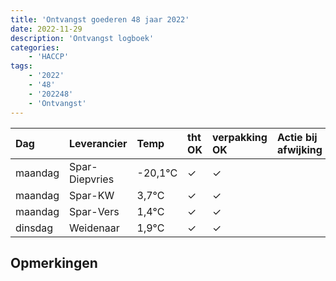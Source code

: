 ```yaml
---
title: 'Ontvangst goederen 48 jaar 2022'
date: 2022-11-29
description: 'Ontvangst logboek'
categories:
    - 'HACCP'
tags:
    - '2022'
    - '48'
    - '202248'
    - 'Ontvangst'
---
```

| Dag | Leverancier | Temp | tht OK | verpakking OK | Actie bij afwijking | Controle door |
|:---|:---|:---|:---|:---|:---|:---|
| maandag | Spar-Diepvries | -20,1°C | &check; | &check; | | DPater |
| maandag | Spar-KW | 3,7°C | &check; | &check; | | DPater |
| maandag | Spar-Vers | 1,4°C | &check; | &check; | | DPater |
| dinsdag | Weidenaar | 1,9°C | &check; | &check; | | DPater |

## Opmerkingen


